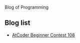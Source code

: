 Blog of Programming


## Blog list

- [AtCoder Beginner Contest 108](https://www.zybuluo.com/Yukirin/note/1269678)
